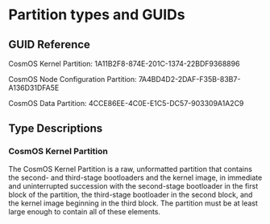 # Partition types and GUIDs

## GUID Reference
CosmOS Kernel Partition: 1A11B2F8-874E-201C-1374-22BDF9368896 

CosmOS Node Configuration Partition: 7A4BD4D2-2DAF-F35B-83B7-A136D31DFA5E

CosmOS Data Partition: 4CCE86EE-4C0E-E1C5-DC57-903309A1A2C9 

## Type Descriptions

### CosmOS Kernel Partition
The CosmOS Kernel Partition is a raw, unformatted partition that contains the second- and third-stage bootloaders and the kernel image, in immediate and uninterrupted succession with the second-stage bootloader in the first block of the partition, the third-stage bootloader in the second block, and the kernel image beginning in the third block.  The partition must be at least large enough to contain all of these elements.